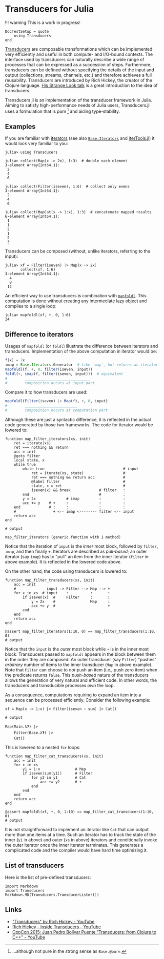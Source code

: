 # Transducers for Julia

!!! warning
    This is a work in progress!

```@meta
DocTestSetup = quote
    using Transducers
end
```

[Transducers](https://clojure.org/reference/transducers) are
composable transformations which can be implemented very efficiently
and useful in both compute- and I/O-bound contexts.  The interface
used by transducers can naturally describe a wide range of processes
that can be expressed as a succession of steps.  Furthermore,
transducers can be defined without specifying the details of the input
and output (collections, streams, channels, etc.) and therefore
achieves a full reusability.  Transducers are introduced by Rich
Hickey, the creator of the Clojure language.
[His Strange Look talk](https://www.youtube.com/watch?v=6mTbuzafcII)
is a great introduction to the idea of transducers.

Transducers.jl is an implementation of the transducer framework in
Julia.  Aiming to satisfy high-performance needs of Julia users,
Transducers.jl uses a formulation that is _pure_ [^pure] and aiding
type-stability.

[^pure]: ...although not pure in the strong sense as `Base.@pure`.

## Examples

If you are familiar with
[iterators](https://en.wikipedia.org/wiki/Iterator) (see also
[`Base.Iterators`](https://docs.julialang.org/en/v1/base/iterators/)
and [IterTools.jl](https://github.com/JuliaCollections/IterTools.jl))
it would look very familiar to you:

```jldoctest
julia> using Transducers

julia> collect(Map(x -> 2x), 1:3)  # double each element
3-element Array{Int64,1}:
 2
 4
 6

julia> collect(Filter(iseven), 1:6)  # collect only evens
3-element Array{Int64,1}:
 2
 4
 6

julia> collect(MapCat(x -> 1:x), 1:3)  # concatenate mapped results
6-element Array{Int64,1}:
 1
 1
 2
 1
 2
 3

```

Transducers can be composed (without, unlike iterators, referring to
the input):

```jldoctest filter-map
julia> xf = Filter(iseven) |> Map(x -> 2x)
       collect(xf, 1:6)
3-element Array{Int64,1}:
  4
  8
 12
```

An efficient way to use transducers is combination with
[`mapfoldl`](@ref).  This computation is done without creating any
intermediate lazy object and compiles to a single loop:

```jldoctest filter-map
julia> mapfoldl(xf, +, 0, 1:6)
24
```

## Difference to iterators

Usages of `mapfoldl` (or `foldl`) illustrate the difference between
iterators and transducers.  Implementation of the above computation in
iterator would be:

```julia
f(x) = 2x
imap = Base.Iterators.Generator  # like `map`, but returns an iterator
mapfoldl(f, +, 0, filter(iseven, input))
foldl(+, imap(f, filter(iseven, input)))  # equivalent
#        ______________________________
#        composition occurs at input part
```

Compare it to how transducers are used:

```julia
mapfoldl(Filter(iseven) |> Map(f), +, 0, input)
#        ________________________
#        composition occurs at computation part
```

Although these are just a syntactic difference, it is reflected in the
actual code generated by those two frameworks.  The code for iterator
would be lowered to:

```jldoctest manual-composition; output = false
function map_filter_iterators(xs, init)
    ret = iterate(xs)
    ret === nothing && return
    acc = init
    @goto filter
    local state, x
    while true
        while true                                    # input
            ret = iterate(xs, state)                  #
            ret === nothing && return acc             #
            @label filter                             #
            state, x = ret                            #
            iseven(x) && break             # filter   :
        end                                #          :
        y = 2x              # imap         :          :
        acc += y    # +     :              :          :
    end             # :     :              :          :
    #                 + <-- imap <-------- filter <-- input
    return acc
end

# output

map_filter_iterators (generic function with 1 method)
```

Notice that the iteration of `input` is the _inner_ most block,
followed by `filter`, `imap`, and then finally `+`.  Iterators are
described as _pull-based_; an outer iterator (say `imap`) has to
"pull" an item from the inner iterator (`filter` in above example).
It is reflected in the lowered code above.

On the other hand, the code using transducers is lowered to:

```jldoctest manual-composition; output = false
function map_filter_transducers(xs, init)
    acc = init
    #              input -> Filter --> Map --> +
    for x in xs  # input    :          :       :
        if iseven(x)  #     Filter     :       :
            y = 2x    #                Map     :
            acc += y  #                        +
        end
    end
    return acc
end

@assert map_filter_iterators(1:10, 0) == map_filter_transducers(1:10, 0)
# output

```

Notice that the `input` is the _outer_ most block while `+` is in the
inner most block.  Transducers passed to `mapfoldl` appears in the
block between them in the order they are composed.  An outer
transducer (say `Filter`) "pushes" _arbitrary_ number of items to the
inner transducer (`Map` in above example).  Note that `Filter` can
choose to _not_ push an item (i.e., push zero item) when the predicate
returns `false`.  This _push-based_ nature of the transducers allows
the generation of very natural and efficient code.  In other words,
the transducers and transducible processes _own_ the loop.

As a consequence, computations requiring to expand an item into a
sequence can be processed efficiently.  Consider the following
example:

```jldoctest map-filter-cat; output = false, filter = r"Map\(.*?\)"
xf = Map(x -> 1:x) |> Filter(iseven ∘ sum) |> Cat()

# output

Map(Main.λ❓) |>
    Filter(Base.λ❓) |>
    Cat()
```

This is lowered to a nested `for` loops:

```jldoctest map-filter-cat; output = false
function map_filter_cat_transducers(xs, init)
    acc = init
    for x in xs
        y1 = 1:x                # Map
        if iseven(sum(y1))      # Filter
            for y2 in y1        # Cat
                acc += y2       # +
            end
        end
    end
    return acc
end

@assert mapfoldl(xf, +, 0, 1:10) == map_filter_cat_transducers(1:10, 0)
# output

```

It is not straightforward to implement an iterator like `Cat` that can
output more than one items at a time.  Such an iterator has to track
the state of the inner (`y1` in above) and outer (`xs` in above)
iterators and conditionally invoke the outer iterator once the inner
iterator terminates.  This generates a complicated code and the
compiler would have hard time optimizing it.


## List of transducers

Here is the list of pre-defined transducers:

```@eval
import Markdown
import Transducers
Markdown.MD(Transducers.TransducerLister())
```

## Links

* ["Transducers" by Rich Hickey - YouTube](https://www.youtube.com/watch?v=6mTbuzafcII)
* [Rich Hickey - Inside Transducers - YouTube](https://www.youtube.com/watch?v=4KqUvG8HPYo)
* [CppCon 2015: Juan Pedro Bolívar Puente “Transducers: from Clojure to C++" - YouTube](https://www.youtube.com/watch?v=vohGJjGxtJQ)
